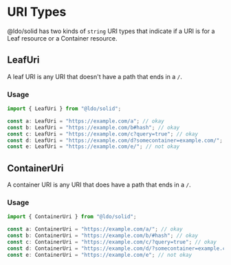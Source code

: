 # URI Types

@ldo/solid has two kinds of `string` URI types that indicate if a URI is for a Leaf resource or a Container resource.

## LeafUri

A leaf URI is any URI that doesn't have a path that ends in a `/`.

### Usage

```typescript
import { LeafUri } from "@ldo/solid";

const a: LeafUri = "https://example.com/a"; // okay
const b: LeafUri = "https://example.com/b#hash"; // okay
const c: LeafUri = "https://example.com/c?query=true"; // okay
const d: LeafUri = "https://example.com/d?somecontainer=example.com/"; // okay
const e: LeafUri = "https://example.com/e/"; // not okay
```

## ContainerUri

A container URI is any URI that does have a path that ends in a `/`.

### Usage

```typescript
import { ContainerUri } from "@ldo/solid";

const a: ContainerUri = "https://example.com/a/"; // okay
const b: ContainerUri = "https://example.com/b/#hash"; // okay
const c: ContainerUri = "https://example.com/c/?query=true"; // okay
const d: ContainerUri = "https://example.com/d/?somecontainer=example.com/"; // okay
const e: ContainerUri = "https://example.com/e"; // not okay
```
